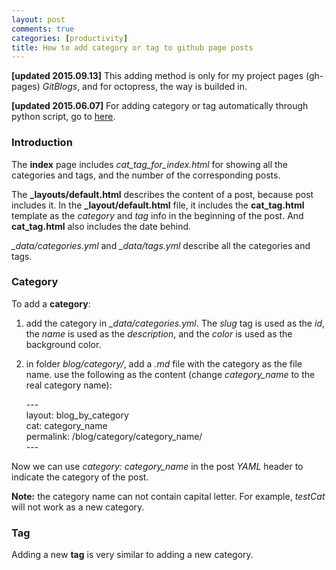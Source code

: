 ```yaml
---
layout: post
comments: true
categories: [productivity]
title: How to add category or tag to github page posts
---
```


**[updated 2015.09.13]** This adding method is only for my project pages (gh-pages) *GitBlogs*, and for octopress, the way is builded in.

**[updated 2015.06.07]** For adding category or tag automatically through python script, go to [here](http://hongchaozhang.github.io/code/2015/06/27/instructions-for-adding-tags-and-categories.html).

### Introduction

The **index** page includes *cat_tag_for_index.html* for showing all the categories and tags, and the number of the corresponding posts.

The **_layouts/default.html** describes the content of a post, because post includes it. In the **_layout/default.html** file, it includes the **cat_tag.html** template as the *category* and *tag* info in the beginning of the post. And **cat_tag.html** also includes the date behind.

*_data/categories.yml* and *_data/tags.yml* describe all the categories and tags.

<!-- more -->

### Category

To add a **category**:

1. add the category in *_data/categories.yml*. The *slug* tag is used as the *id*, the *name* is used as the *description*, and the *color* is used as the background color.
2. in folder *blog/category/*, add a *.md* file with the category as the file name. use the following as the content (change *category_name* to the real category name):

	\-\-\-<br>
	layout: blog_by_category<br>
	cat: category_name<br>
	permalink: /blog/category/category_name/<br>
	\-\-\-<br>

Now we can use *category: category_name* in the post *YAML* header to indicate the category of the post.

**Note:** the category name can not contain capital letter. For example, *testCat* will not work as a new category.

### Tag

Adding a new **tag** is very similar to adding a new category.